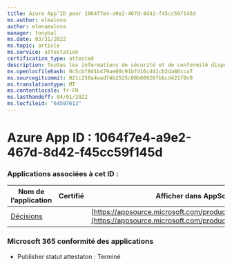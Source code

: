 ```yaml
---
title: Azure App’ID pour 1064f7e4-a9e2-467d-8d42-f45cc59f145d
ms.author: elmalova
author: elenamalova
manager: tonybal
ms.date: 03/31/2022
ms.topic: article
ms.service: attestation
certification_type: attested
description: Toutes les informations de sécurité et de conformité disponibles pour 1064f7e4-a9e2-467d-8d42-f45cc59f145d.
ms.openlocfilehash: 0c5cbf8d1b479ae00c91bfd16cd41cb2da86cca7
ms.sourcegitcommit: 021c258a4aad74b2525c08b60926fbbcd421f0c0
ms.translationtype: MT
ms.contentlocale: fr-FR
ms.lasthandoff: 04/01/2022
ms.locfileid: "64597613"
---
```

# <a name="azure-app-id-1064f7e4-a9e2-467d-8d42-f45cc59f145d"></a>Azure App ID : 1064f7e4-a9e2-467d-8d42-f45cc59f145d


### <a name="apps-associated-with-this-id"></a>Applications associées à cet ID :
| **Nom de l’application** | **Certifié** | **Afficher dans AppSource** |
|--------------|---------------|-----------------------|
| [Décisions](../forward/WA104381880.md) |  | [https://appsource.microsoft.com/product/office/WA104381880](https://appsource.microsoft.com/product/office/WA104381880) |

### <a name="microsoft-365-app-compliance-status"></a>Microsoft 365 conformité des applications
- Publisher statut attestaton : Terminé
